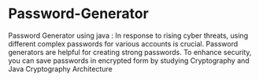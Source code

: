 # Password-Generator
Password Generator using java : In response to rising cyber threats, using different complex passwords for various accounts is crucial. Password generators are helpful for creating strong passwords. To enhance security, you can save passwords in encrypted form by studying Cryptography and Java Cryptography Architecture
